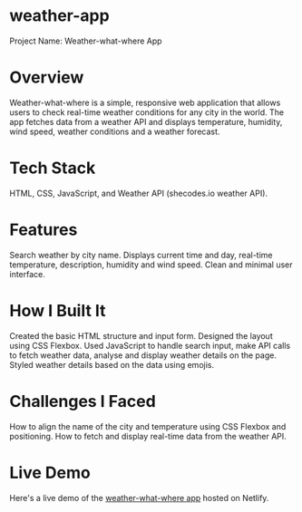 # weather-app

Project Name: Weather-what-where App

# Overview

Weather-what-where is a simple, responsive web application that allows users to check
real-time weather conditions for any city in the world. The app fetches data from a weather
API and displays temperature, humidity, wind speed, weather conditions and a weather forecast.

# Tech Stack

HTML, CSS, JavaScript, and Weather API (shecodes.io weather API).

# Features

Search weather by city name.
Displays current time and day, real-time temperature, description, humidity and wind speed.
Clean and minimal user interface.

# How I Built It

Created the basic HTML structure and input form.
Designed the layout using CSS Flexbox.
Used JavaScript to handle search input, make API calls to fetch weather data, analyse and display
weather details on the page.
Styled weather details based on the data using emojis.

# Challenges I Faced

How to align the name of the city and temperature using CSS Flexbox and positioning.
How to fetch and display real-time data from the weather API.

# Live Demo

Here's a live demo of the <a href="https://weatherwhatwhere.netlify.app/" target="_blank">
weather-what-where app</a> hosted on Netlify.
